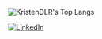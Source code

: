 
![KristenDLR's Top Langs](https://github-readme-stats-kristendlrs-projects.vercel.app/api/top-langs/?username=KristenDLR&layout=compact&theme=nightowl)

[![LinkedIn](https://img.shields.io/badge/linkedin-%230077B5.svg?style=for-the-badge&logo=linkedin&logoColor=white)](https://www.linkedin.com/in/kris10-de-la-rosa/)
